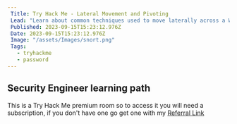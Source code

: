 ```yaml
---
 Title: Try Hack Me - Lateral Movement and Pivoting
 Lead: "Learn about common techniques used to move laterally across a Windows network." 
 Published: 2023-09-15T15:23:12.976Z 
 Date: 2023-09-15T15:23:12.976Z 
 Image: "/assets/Images/snort.png" 
 Tags: 
   - tryhackme 
   - password
---
```


## Security Engineer learning path

This is a Try Hack Me premium room so to access it you will need a subscription, if you don't have one go get one with my [Referral Link](https://tryhackme.com/signup?referrer=638ca30a6675850049e4858e)

